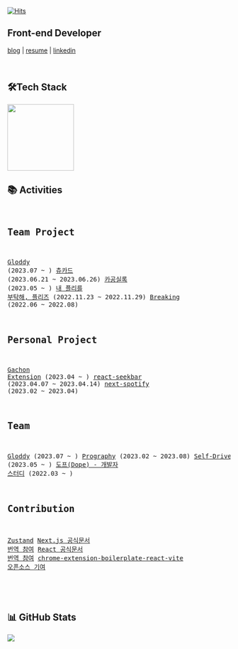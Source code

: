 [![Hits](https://hits.seeyoufarm.com/api/count/incr/badge.svg?url=https%3A%2F%2Fgithub.com%2Fkangju2000&count_bg=%2379C83D&title_bg=%23555555&icon=&icon_color=%23E7E7E7&title=hits&edge_flat=false)](https://hits.seeyoufarm.com)

## Front-end Developer

<!--
<p align="left">
    <a href="https://kang-ju.tistory.com/" target="_blank">
      <img src="https://img.shields.io/badge/Blog-000000?style=flat-square&logo=tistory" />
    </a>
    <a href="https://www.linkedin.com/in/kangju2000/" target="_blank">
      <img src="https://img.shields.io/badge/LinkedIn-0A66C2?style=flat-square&logo=linkedin"/>
    </a>
    <a href="https://www.figma.com/file/LMT3t6sHeIpzLrvQN8H4qS/%EA%B0%95%EC%A3%BC%ED%98%81-%EC%9D%B4%EB%A0%A5%EC%84%9C?type=design&node-id=1%3A2&t=xewMh9tjCEBSq9HG-1" target="_blank">
      <img src="https://img.shields.io/badge/Resume-ffffff?style=flat-square"/>
    </a>
</p>
-->

<a href="https://kang-ju.tistory.com/" target="_blank">blog</a> | <a href="https://www.figma.com/file/LMT3t6sHeIpzLrvQN8H4qS/%EA%B0%95%EC%A3%BC%ED%98%81-%EC%9D%B4%EB%A0%A5%EC%84%9C?type=design&node-id=1%3A2&t=xewMh9tjCEBSq9HG-1" target="_blank">resume</a> | <a href="https://www.linkedin.com/in/kangju2000/" target="_blank">linkedin</a>

<br/>

## 🛠Tech Stack

<img src="https://skillicons.dev/icons?i=js,ts,react,nextjs" width="150" />

<br/>

## 📚 Activities

<div class="highlight highlight-html">
<pre>

## Team Project

[Gloddy](https://github.com/gloddy-dev/gloddy-client) (2023.07 ~ )
[츄카드](https://github.com/Sprint15th/chu_card-client) (2023.06.21 ~ 2023.06.26)
[카공실록](https://github.com/kagong-sillok/kagong-sillok-client) (2023.05 ~ )
[내 플리를 부탁해, 플리즈](https://github.com/TEAM-PLZ/PLZ-front) (2022.11.23 ~ 2022.11.29)
[Breaking](https://github.com/Breaking-Dope/breaking-frontend) (2022.06 ~ 2022.08)

## Personal Project

[Gachon Extension](https://github.com/kangju2000/gachon-extension) (2023.04 ~ )
[react-seekbar](https://github.com/kangju2000/react-seekbar) (2023.04.07 ~ 2023.04.14)
[next-spotify](https://github.com/kangju2000/next-spotify) (2023.02 ~ 2023.04)


## Team

[Gloddy](https://github.com/gloddy-dev) (2023.07 ~ )
[Prography](https://prography.org/) (2023.02 ~ 2023.08)
[Self-Driven-Development](https://github.com/Self-Driven-Development) (2023.05 ~ )
[도프(Dope) - 개발자 스터디](https://github.com/d-o-p-e) (2022.03 ~ )

## Contribution

[Zustand](https://github.com/pmndrs/zustand/pull/1969)
[Next.js 공식문서 번역 참여](https://github.com/Nextjs-kr/Nextjs.kr/pull/369)
[React 공식문서 번역 참여](https://github.com/reactjs/ko.react.dev/pull/606)
[chrome-extension-boilerplate-react-vite 오픈소스 기여](https://github.com/Jonghakseo/chrome-extension-boilerplate-react-vite/pull/99)

</pre>
</div>

<br/>

## 📊 GitHub Stats

![](https://github-readme-stats.vercel.app/api?username=kangju2000&show_icons=true&theme=dark)
